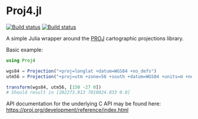 # Proj4.jl

[![Build status](https://travis-ci.com/JuliaGeo/Proj4.jl.svg?branch=master)](https://travis-ci.com/JuliaGeo/Proj4.jl)
[![Build status](https://ci.appveyor.com/api/projects/status/tscgm13l1pvajqqa/branch/master?svg=true)](https://ci.appveyor.com/project/JuliaGeo/proj4-jl/branch/master)

A simple Julia wrapper around the [PROJ](https://proj.org/) cartographic projections library.

Basic example:

```julia
using Proj4

wgs84 = Projection("+proj=longlat +datum=WGS84 +no_defs")
utm56 = Projection("+proj=utm +zone=56 +south +datum=WGS84 +units=m +no_defs")

transform(wgs84, utm56, [150 -27 0])
# Should result in [202273.913 7010024.033 0.0]
```

API documentation for the underlying C API may be found here:
https://proj.org/development/reference/index.html
